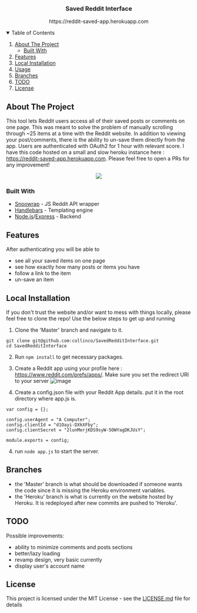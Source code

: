 <!-- PROJECT LOGO -->
<br />
<p align="center">
  <h3 align="center">Saved Reddit Interface</h3>
  <p align="center">https://reddit-saved-app.herokuapp.com</p>
</p>

<!-- TABLE OF CONTENTS -->
<details open="open">
  <summary>Table of Contents</summary>
  <ol>
    <li>
      <a href="#about-the-project">About The Project</a>
      <ul>
        <li><a href="#built-with">Built With</a></li>
      </ul>
    </li>
    <li><a href="#features">Features</a></li>
    <li><a href="#local-installation">Local Installation</a></li>
    </li>
    <li><a href="#usage">Usage</a></li>
    <li><a href="#branches">Branches</a></li>
    <li><a href="#todo">TODO</a></li>
    <li><a href="#license">License</a></li>
  </ol>
</details>


<!-- ABOUT THE PROJECT -->
## About The Project
This tool lets Reddit users access all of their saved posts or comments on one page. This was meant to solve the problem of manually scrolling through ~25 items at a time with the Reddit website. In addition to viewing your post/comments, there is the ability to un-save them directly from the app. Users are authenticated with OAuth2 for 1 hour with relevant score.  I have this code hosted on a small and slow heroku instance here : https://reddit-saved-app.herokuapp.com. Please feel free to open a PRs for any improvement!

<p align="center">
  <img src="https://user-images.githubusercontent.com/13059208/115659013-849a5880-a2ff-11eb-8788-f347a8c63aa9.png">
</p>

### Built With

* [Snoowrap](https://github.com/not-an-aardvark/snoowrap) - JS Reddit API wrapper
* [Handlebars](https://handlebarsjs.com/) - Templating engine
* [Node.js](https://nodejs.org/en/)/[Express](http://expressjs.com/) - Backend

<!-- Features -->
## Features
After authenticating you will be able to 
- see all your saved items on one page
- see how exactly how many posts or items you have
- follow a link to the item
- un-save an item 

<!-- Local Installation -->
## Local Installation
If you don't trust the website and/or want to mess with things locally, please feel free to clone the repo! Use the below steps to get up and running

1. Clone the 'Master' branch and navigate to it.

```
git clone git@github.com:collinco/SavedRedditInterface.git
cd SavedRedditInterface
```
2. Run `npm install` to get necessary packages.

3. Create a Reddit app using your profile here : https://www.reddit.com/prefs/apps/. Make sure you set the redirect URI to your server
![image](https://user-images.githubusercontent.com/13059208/115661814-a7c70700-a303-11eb-8806-ab8848397033.png)

4. Create a config.json file with your Reddit App details. put it in the root directory where app.js is.

```
var config = {};

config.userAgent = "A Computer";
config.clientId = "d1Oayi-DXkXFby";
config.clientSecret = "2lunMerjKDS9syW-5OWYagDKJUsY";

module.exports = config;
```

4. run `node app.js` to start the server.

<!-- Branches -->
## Branches

- the 'Master' branch is what should be downloaded if someone wants the code since it is missing the Heroku environment variables.
- the 'Heroku' branch is what is currently on the website hosted by Heroku. It is redeployed after new commits are pushed to 'Heroku'.

<!-- //TODO -->
## TODO

Possible improvements:
- ability to minimize comments and posts sections
- better/lazy loading
- revamp design, very basic currently
- display user's account name

## License

This project is licensed under the MIT License - see the [LICENSE.md](LICENSE.md) file for details

